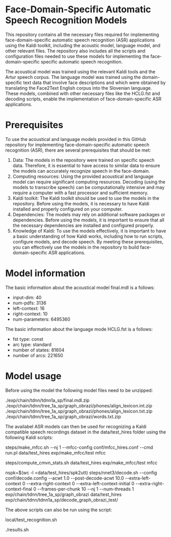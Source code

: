 # Face-Domain-Specific Automatic Speech Recognition Models

This repository contains all the necessary files required for implementing face-domain-specific automatic speech recognition (ASR) applications using the Kaldi toolkit, including the acoustic model, language model, and other relevant files. The repository also includes all the scripts and configuration files needed to use these models for implementing the face-domain-specific specific automatic speech recognition.

The acoustical model was trained using the relevant Kaldi tools and the Artur speech corpus. The language model was trained using the domain-specific text data that involve face descriptions and which were obtained by translating the Face2Text English corpus into the Slovenian language. These models, combined with other necessary files like the HCLG.fst and decoding scripts, enable the implementation of face-domain-specific ASR applications.

# Prerequisites

To use the acoustical and language models provided in this GitHub repository for implementing face-domain-specific automatic speech recognition (ASR), there are several prerequisites that should be met:
1.  Data: The models in the repository were trained on specific speech data. Therefore, it is essential to have access to similar data to ensure the models can accurately recognize speech in the face-domain.
2.  Computing resources: Using the provided acoustical and language model can require significant computing resources. Decoding (using the models to transcribe speech) can be computationally intensive and may require a computer with a fast processor and sufficient memory.
3.  Kaldi toolkit: The Kaldi toolkit should be used to use the models in the repository. Before using the models, it is necessary to have Kaldi installed and properly configured on your computer.
4.  Dependencies: The models may rely on additional software packages or dependencies. Before using the models, it is important to ensure that all the necessary dependencies are installed and configured properly.
5.  Knowledge of Kaldi: To use the models effectively, it is important to have a basic understanding of how Kaldi works, including how to run scripts, configure models, and decode speech.
By meeting these prerequisites, you can effectively use the models in the repository to build face-domain-specific ASR applications.

# Model information

The basic information about the acoustical model final.mdl is a follows:

- input-dim: 40
- num-pdfs: 3136
- left-context: 16
- right-context: 10
- num-parameters: 6495360

The basic information about the language mode HCLG.fst is a follows:

- fst type: const
- arc type: standard
- number of states: 81604
- number of arcs: 221650

# Model usage
Before using the model the following model files need to be unzipped:

./exp/chain/tdnn/tdnn1a_sp/final.mdl.zip 
./exp/chain/tdnn/tree_1a_sp/graph_obrazi/phones/align_lexicon.int.zip 
./exp/chain/tdnn/tree_1a_sp/graph_obrazi/phones/align_lexicon.txt.zip 
./exp/chain/tdnn/tree_1a_sp/graph_obrazi/words.txt.zip 

The availabel ASR models can then be used for recognizing a Kaldi compatible speech recordings dataset in the data/test_hires folder using the following Kaldi scripts:

steps/make_mfcc.sh --nj 1 --mfcc-config conf/mfcc_hires.conf --cmd run.pl data/test_hires exp/make_mfcc/test mfcc

steps/compute_cmvn_stats.sh data/test_hires exp/make_mfcc/test mfcc

nspk=$(wc -l <data/test_hires/spk2utt)
steps/nnet3/decode.sh --config conf/decode.config --acwt 1.0 --post-decode-acwt 10.0 
   --extra-left-context 0 --extra-right-context 0 --extra-left-context-initial 0 
   --extra-right-context-final 0 --frames-per-chunk 10 --nj 1 --num-threads 1 
   exp/chain/tdnn/tree_1a_sp/graph_obrazi data/test_hires exp/chain/tdnn/tdnn1a_sp/decode_graph_obrazi_test/
   
The above scripts can also be run using the script:

local/test_recognition.sh

./results.sh
